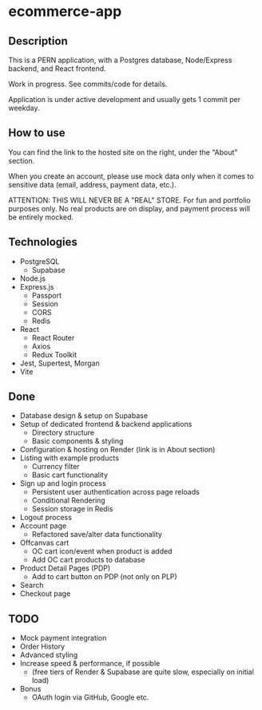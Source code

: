 # ecommerce-app

## Description

This is a PERN application, with a Postgres database, Node/Express backend, and React frontend. 

Work in progress. See commits/code for details. 

Application is under active development and usually gets 1 commit per weekday.

## How to use

You can find the link to the hosted site on the right, under the "About" section.

When you create an account, please use mock data only when it comes to sensitive data (email, address, payment data, etc.). 

ATTENTION: THIS WILL NEVER BE A "REAL" STORE. For fun and portfolio purposes only. No real products are on display, and payment process will be entirely mocked. 

## Technologies 

- PostgreSQL
  - Supabase
- Node.js
- Express.js
  - Passport
  - Session
  - CORS
  - Redis
- React
  - React Router
  - Axios
  - Redux Toolkit
- Jest, Supertest, Morgan
- Vite

## Done

- Database design & setup on Supabase
- Setup of dedicated frontend & backend applications
  - Directory structure
  - Basic components & styling
- Configuration & hosting on Render (link is in About section)
- Listing with example products
  - Currency filter
  - Basic cart functionality
- Sign up and login process
  - Persistent user authentication across page reloads
  - Conditional Rendering
  - Session storage in Redis
- Logout process
- Account page
  - Refactored save/alter data functionality
- Offcanvas cart
  - OC cart icon/event when product is added
  - Add OC cart products to database
- Product Detail Pages (PDP)
  - Add to cart button on PDP (not only on PLP)
- Search
- Checkout page

## TODO

- Mock payment integration
- Order History
- Advanced styling
- Increase speed & performance, if possible
  - (free tiers of Render & Supabase are quite slow, especially on initial load)
- Bonus
  - OAuth login via GitHub, Google etc.




